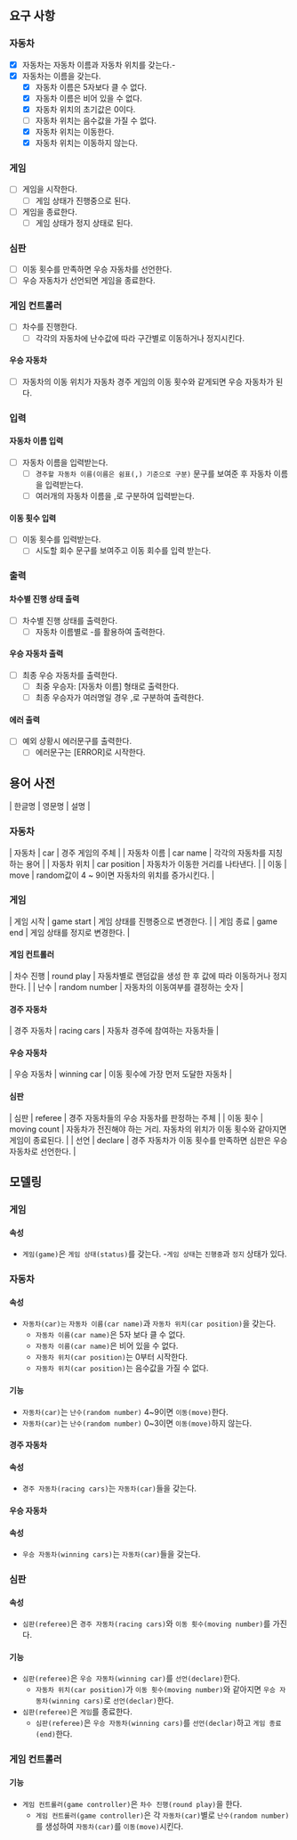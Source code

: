 ## 요구 사항
### 자동차
- [x] 자동차는 자동차 이름과 자동차 위치를 갖는다.- 
- [x] 자동차는 이름을 갖는다.
  - [x] 자동차 이름은 5자보다 클 수 없다.
  - [x] 자동차 이름은 비어 있을 수 없다.
  - [x] 자동차 위치의 초기값은 0이다.
  - [ ] 자동차 위치는 음수값을 가질 수 없다.
  - [x] 자동차 위치는 이동한다.
  - [x] 자동차 위치는 이동하지 않는다.
### 게임
- [ ] 게임을 시작한다.
  - [ ] 게임 상태가 진행중으로 된다.
- [ ] 게임을 종료한다.
  - [ ] 게임 상태가 정지 상태로 된다.
### 심판
- [ ] 이동 횟수를 만족하면 우승 자동차를 선언한다.
- [ ] 우승 자동차가 선언되면 게임을 종료한다.
### 게임 컨트롤러
- [ ] 차수를 진행한다.
  - [ ] 각각의 자동차에 난수값에 따라 구간별로 이동하거나 정지시킨다.
#### 우승 자동차
- [ ] 자동차의 이동 위치가 자동차 경주 게임의 이동 횟수와 같게되면 우승 자동차가 된다.
### 입력
#### 자동차 이름 입력
- [ ] 자동차 이름을 입력받는다.
  - [ ] `경주할 자동차 이름(이름은 쉼표(,) 기준으로 구분)` 문구를 보여준 후 자동차 이름을 입력받는다.
  - [ ] 여러개의 자동차 이름을 ,로 구분하여 입력받는다.
#### 이동 횟수 입력
- [ ] 이동 횟수를 입력받는다.
  - [ ] 시도할 회수 문구를 보여주고 이동 회수를 입력 받는다.
### 출력
#### 차수별 진행 상태 출력
- [ ] 차수별 진행 상태를 출력한다.
  - [ ] 자동차 이름별로 -를 활용하여 출력한다.
#### 우승 자동차 출력
- [ ] 최종 우승 자동차를 출력한다.
  - [ ] 최중 우승자: [자동차 이름] 형태로 출력한다.
  - [ ] 최종 우승자가 여러명일 경우 ,로 구분하여 출력한다.
#### 에러 출력
- [ ] 예외 상황시 에러문구를 출력한다.
  - [ ] 에러문구는 [ERROR]로 시작한다.

## 용어 사전
| 한글명 | 영문명 | 설명 |
### 자동차
| 자동차 | car | 경주 게임의 주체 |
| 자동차 이름 | car name | 각각의 자동차를 지칭하는 용어 |
| 자동차 위치 | car position | 자동차가 이동한 거리를 나타낸다. |
| 이동 | move | random값이 4 ~ 9이면 자동차의 위치를 증가시킨다. |
### 게임
| 게임 시작 | game start | 게임 상태를 진행중으로 변경한다. |
| 게임 종료 | game end | 게임 상태를 정지로 변경한다. |
#### 게임 컨트롤러 
| 차수 진행 | round play | 자동차별로 랜덤값을 생성 한 후 값에 따라 이동하거나 정지한다. |
| 난수 | random number | 자동차의 이동여부를 결정하는 숫자 |
#### 경주 자동차
| 경주 자동차 | racing cars | 자동차 경주에 참여하는 자동차들 |
#### 우승 자동차
| 우승 자동차 | winning car | 이동 횟수에 가장 먼저 도달한 자동차 |
#### 심판
| 심판 | referee | 경주 자동차들의 우승 자동차를 판정하는 주체 |
| 이동 횟수 | moving count | 자동차가 전진해야 하는 거리. 자동차의 위치가 이동 횟수와 같아지면 게임이 종료된다. |
| 선언 | declare | 경주 자동차가 이동 횟수를 만족하면 심판은 우승 자동차로 선언한다. |

## 모델링
### 게임
#### 속성
- `게임(game)`은 `게임 상태(status)`를 갖는다.
  -`게임 상태`는 `진행중`과 `정지` 상태가 있다.
### 자동차
#### 속성
- `자동차(car)는` `자동차 이름(car name)`과 `자동차 위치(car position)`을 갖는다.
  - `자동차 이름(car name)`은 5자 보다 클 수 없다.
  - `자동차 이름(car name)`은 비어 있을 수 없다.
  - `자동차 위치(car position)`는 0부터 시작한다.
  - `자동차 위치(car position)`는 음수값을 가질 수 없다.
#### 기능
- `자동차(car)`는 `난수(random number)` 4~9이면 `이동(move)`한다.
- `자동차(car)`는 `난수(random number)` 0~3이면 `이동(move)`하지 않는다.
#### 경주 자동차
#### 속성
- `경주 자동차(racing cars)`는 `자동차(car)`들을 갖는다.
#### 우승 자동차
#### 속성
- `우승 자동차(winning cars)`는 `자동차(car)`들을 갖는다.
### 심판
#### 속성
- `심판(referee)`은 `경주 자동차(racing cars)`와 `이동 횟수(moving number)`를 가진다.
#### 기능
- `심판(referee)`은 `우승 자동차(winning car)`를 `선언(declare)`한다.
  - `자동차 위치(car position)`가 `이동 횟수(moving number)`와 같아지면 `우승 자동차(winning cars)`로 `선언(declar)`한다.
- `심판(referee)`은 `게임`를 종료한다.
  - `심판(referee)`은 `우승 자동차(winning cars)`를 `선언(declar)`하고 `게임 종료(end)`한다.
### 게임 컨트롤러
#### 기능
- `게임 컨트롤러(game controller)`은 `차수 진행(round play)`을 한다.
  - `게임 컨트롤러(game controller)`은 각 `자동차(car)`별로 `난수(random number)`를 생성하여 `자동차(car)`를 `이동(move)`시킨다.
